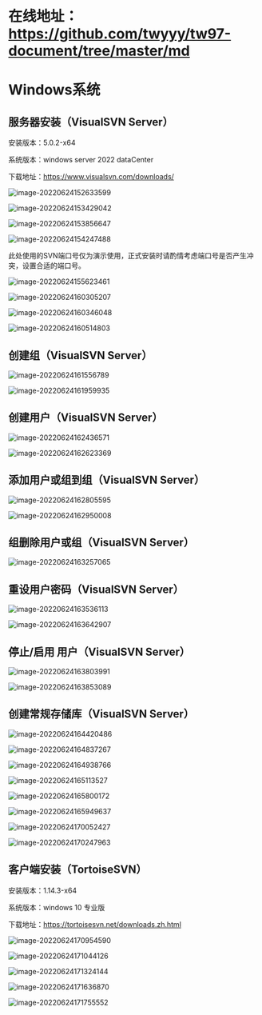 # 在线地址：https://github.com/twyyy/tw97-document/tree/master/md



# Windows系统

## 服务器安装（VisualSVN Server）

安装版本：5.0.2-x64

系统版本：windows server 2022 dataCenter

下载地址：https://www.visualsvn.com/downloads/

![image-20220624152633599](https://raw.githubusercontent.com/twyyy/tw97-document/master/images/image-20220624152633599.png)

![image-20220624153429042](https://raw.githubusercontent.com/twyyy/tw97-document/master/images/image-20220624153429042.png)

![image-20220624153856647](https://raw.githubusercontent.com/twyyy/tw97-document/master/images/image-20220624153856647.png)

![image-20220624154247488](https://raw.githubusercontent.com/twyyy/tw97-document/master/images/image-20220624154247488.png)

此处使用的SVN端口号仅为演示使用，正式安装时请酌情考虑端口号是否产生冲突，设置合适的端口号。

![image-20220624155623461](https://raw.githubusercontent.com/twyyy/tw97-document/master/images/image-20220624155623461.png)

![image-20220624160305207](https://raw.githubusercontent.com/twyyy/tw97-document/master/images/image-20220624160305207.png)

![image-20220624160346048](https://raw.githubusercontent.com/twyyy/tw97-document/master/images/image-20220624160346048.png)

![image-20220624160514803](https://raw.githubusercontent.com/twyyy/tw97-document/master/images/image-20220624160514803.png)

## 创建组（VisualSVN Server）

![image-20220624161556789](https://raw.githubusercontent.com/twyyy/tw97-document/master/images/image-20220624161556789.png)

![image-20220624161959935](https://raw.githubusercontent.com/twyyy/tw97-document/master/images/image-20220624161959935.png)

## 创建用户（VisualSVN Server）

![image-20220624162436571](https://raw.githubusercontent.com/twyyy/tw97-document/master/images/image-20220624162436571.png)

![image-20220624162623369](https://raw.githubusercontent.com/twyyy/tw97-document/master/images/image-20220624162623369.png)

## 添加用户或组到组（VisualSVN Server）

![image-20220624162805595](https://raw.githubusercontent.com/twyyy/tw97-document/master/images/image-20220624162805595.png)

![image-20220624162950008](https://raw.githubusercontent.com/twyyy/tw97-document/master/images/image-20220624162950008.png)

## 组删除用户或组（VisualSVN Server）

![image-20220624163257065](https://raw.githubusercontent.com/twyyy/tw97-document/master/images/image-20220624163257065.png)

## 重设用户密码（VisualSVN Server）

![image-20220624163536113](https://raw.githubusercontent.com/twyyy/tw97-document/master/images/image-20220624163536113.png)

![image-20220624163642907](https://raw.githubusercontent.com/twyyy/tw97-document/master/images/image-20220624163642907.png)

## 停止/启用 用户（VisualSVN Server）

![image-20220624163803991](https://raw.githubusercontent.com/twyyy/tw97-document/master/images/image-20220624163803991.png)

![image-20220624163853089](https://raw.githubusercontent.com/twyyy/tw97-document/master/images/image-20220624163853089.png)

## 创建常规存储库（VisualSVN Server）

![image-20220624164420486](https://raw.githubusercontent.com/twyyy/tw97-document/master/images/image-20220624164420486.png)

![image-20220624164837267](https://raw.githubusercontent.com/twyyy/tw97-document/master/images/image-20220624164837267.png)

![image-20220624164938766](https://raw.githubusercontent.com/twyyy/tw97-document/master/images/image-20220624164938766.png)

![image-20220624165113527](https://raw.githubusercontent.com/twyyy/tw97-document/master/images/image-20220624165113527.png)

![image-20220624165800172](https://raw.githubusercontent.com/twyyy/tw97-document/master/images/image-20220624165800172.png)

![image-20220624165949637](https://raw.githubusercontent.com/twyyy/tw97-document/master/images/image-20220624165949637.png)

![image-20220624170052427](https://raw.githubusercontent.com/twyyy/tw97-document/master/images/image-20220624170052427.png)

![image-20220624170247963](https://raw.githubusercontent.com/twyyy/tw97-document/master/images/image-20220624170247963.png)

## 客户端安装（TortoiseSVN）

安装版本：1.14.3-x64

系统版本：windows 10 专业版

下载地址：https://tortoisesvn.net/downloads.zh.html

![image-20220624170954590](https://raw.githubusercontent.com/twyyy/tw97-document/master/images/image-20220624170954590.png)

![image-20220624171044126](https://raw.githubusercontent.com/twyyy/tw97-document/master/images/image-20220624171044126.png)

![image-20220624171324144](https://raw.githubusercontent.com/twyyy/tw97-document/master/images/image-20220624171324144.png)

![image-20220624171636870](https://raw.githubusercontent.com/twyyy/tw97-document/master/images/image-20220624171636870.png)

![image-20220624171755552](https://raw.githubusercontent.com/twyyy/tw97-document/master/images/image-20220624171755552.png)